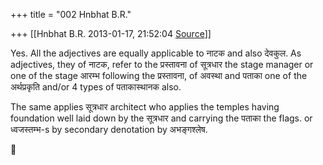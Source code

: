 +++
title = "002 Hnbhat B.R."

+++
[[Hnbhat B.R.	2013-01-17, 21:52:04 [Source](https://groups.google.com/g/bvparishat/c/FAW2VhVQ3pQ)]]



Yes. All the adjectives are equally applicable to नाटक and also देवकुल. As adjectives, they of नाटक, refer to the प्रस्तावना of सूत्रधार the stage manager or one of the stage आरम्भ following the प्रस्तावना, of
अवस्था and पताका one of the अर्थप्रकृति and/or 4 types of पताकास्थानक also.

The same applies सूत्रधार architect who applies the temples having foundation well laid down by the सूत्रधार and carrying the पताका the flags. or ध्वजस्तम्भ-s by secondary denotation by अभङ्गश्लेष.  
  

  



